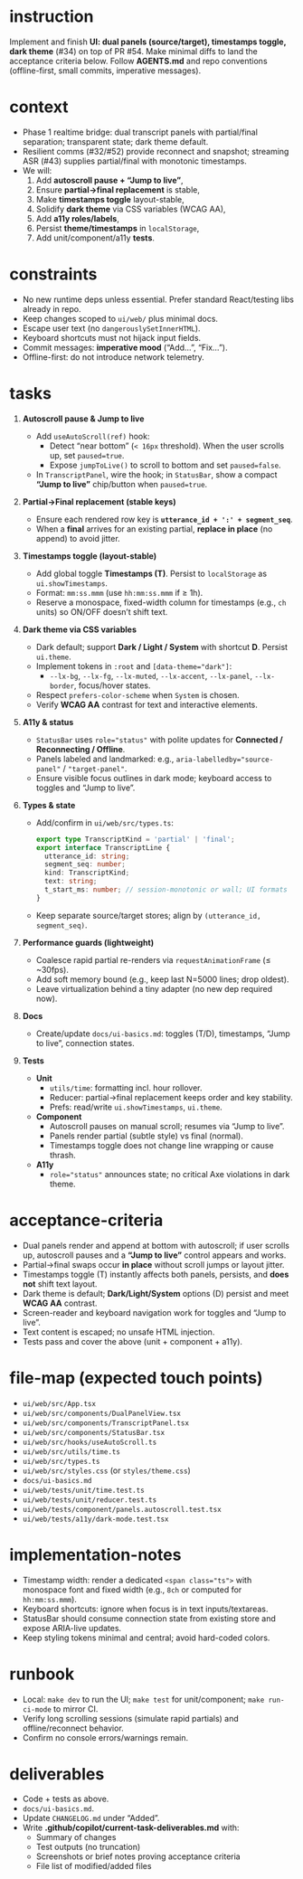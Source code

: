 # instruction
Implement and finish **UI: dual panels (source/target), timestamps toggle, dark theme** (#34) on top of PR #54. Make minimal diffs to land the acceptance criteria below. Follow **AGENTS.md** and repo conventions (offline-first, small commits, imperative messages).

# context
- Phase 1 realtime bridge: dual transcript panels with partial/final separation; transparent state; dark theme default.
- Resilient comms (#32/#52) provide reconnect and snapshot; streaming ASR (#43) supplies partial/final with monotonic timestamps.
- We will:
  1) Add **autoscroll pause + “Jump to live”**,
  2) Ensure **partial→final replacement** is stable,
  3) Make **timestamps toggle** layout-stable,
  4) Solidify **dark theme** via CSS variables (WCAG AA),
  5) Add **a11y roles/labels**,
  6) Persist **theme/timestamps** in `localStorage`,
  7) Add unit/component/a11y **tests**.

# constraints
- No new runtime deps unless essential. Prefer standard React/testing libs already in repo.
- Keep changes scoped to `ui/web/` plus minimal docs.
- Escape user text (no `dangerouslySetInnerHTML`).
- Keyboard shortcuts must not hijack input fields.
- Commit messages: **imperative mood** (“Add…”, “Fix…”).
- Offline-first: do not introduce network telemetry.

# tasks
1. **Autoscroll pause & Jump to live**
   - Add `useAutoScroll(ref)` hook:
     - Detect “near bottom” (`< 16px` threshold). When the user scrolls up, set `paused=true`.
     - Expose `jumpToLive()` to scroll to bottom and set `paused=false`.
   - In `TranscriptPanel`, wire the hook; in `StatusBar`, show a compact **“Jump to live”** chip/button when `paused=true`.

2. **Partial→Final replacement (stable keys)**
   - Ensure each rendered row key is **`utterance_id + ':' + segment_seq`**.
   - When a **final** arrives for an existing partial, **replace in place** (no append) to avoid jitter.

3. **Timestamps toggle (layout-stable)**
   - Add global toggle **Timestamps (T)**. Persist to `localStorage` as `ui.showTimestamps`.
   - Format: `mm:ss.mmm` (use `hh:mm:ss.mmm` if ≥ 1h).
   - Reserve a monospace, fixed-width column for timestamps (e.g., `ch` units) so ON/OFF doesn’t shift text.

4. **Dark theme via CSS variables**
   - Dark default; support **Dark / Light / System** with shortcut **D**. Persist `ui.theme`.
   - Implement tokens in `:root` and `[data-theme="dark"]`:
     - `--lx-bg`, `--lx-fg`, `--lx-muted`, `--lx-accent`, `--lx-panel`, `--lx-border`, focus/hover states.
   - Respect `prefers-color-scheme` when `System` is chosen.
   - Verify **WCAG AA** contrast for text and interactive elements.

5. **A11y & status**
   - `StatusBar` uses `role="status"` with polite updates for **Connected / Reconnecting / Offline**.
   - Panels labeled and landmarked: e.g., `aria-labelledby="source-panel"` / `"target-panel"`.
   - Ensure visible focus outlines in dark mode; keyboard access to toggles and “Jump to live”.

6. **Types & state**
   - Add/confirm in `ui/web/src/types.ts`:
     ```ts
     export type TranscriptKind = 'partial' | 'final';
     export interface TranscriptLine {
       utterance_id: string;
       segment_seq: number;
       kind: TranscriptKind;
       text: string;
       t_start_ms: number; // session-monotonic or wall; UI formats
     }
     ```
   - Keep separate source/target stores; align by `(utterance_id, segment_seq)`.

7. **Performance guards (lightweight)**
   - Coalesce rapid partial re-renders via `requestAnimationFrame` (≤ ~30fps).
   - Add soft memory bound (e.g., keep last N=5000 lines; drop oldest).
   - Leave virtualization behind a tiny adapter (no new dep required now).

8. **Docs**
   - Create/update `docs/ui-basics.md`: toggles (T/D), timestamps, “Jump to live”, connection states.

9. **Tests**
   - **Unit**
     - `utils/time`: formatting incl. hour rollover.
     - Reducer: partial→final replacement keeps order and key stability.
     - Prefs: read/write `ui.showTimestamps`, `ui.theme`.
   - **Component**
     - Autoscroll pauses on manual scroll; resumes via “Jump to live”.
     - Panels render partial (subtle style) vs final (normal).
     - Timestamps toggle does not change line wrapping or cause thrash.
   - **A11y**
     - `role="status"` announces state; no critical Axe violations in dark theme.

# acceptance-criteria
- Dual panels render and append at bottom with autoscroll; if user scrolls up, autoscroll pauses and a **“Jump to live”** control appears and works.
- Partial→final swaps occur **in place** without scroll jumps or layout jitter.
- Timestamps toggle (T) instantly affects both panels, persists, and **does not** shift text layout.
- Dark theme is default; **Dark/Light/System** options (D) persist and meet **WCAG AA** contrast.
- Screen-reader and keyboard navigation work for toggles and “Jump to live”.
- Text content is escaped; no unsafe HTML injection.
- Tests pass and cover the above (unit + component + a11y).

# file-map (expected touch points)
- `ui/web/src/App.tsx`
- `ui/web/src/components/DualPanelView.tsx`
- `ui/web/src/components/TranscriptPanel.tsx`
- `ui/web/src/components/StatusBar.tsx`
- `ui/web/src/hooks/useAutoScroll.ts`
- `ui/web/src/utils/time.ts`
- `ui/web/src/types.ts`
- `ui/web/src/styles.css` (or `styles/theme.css`)
- `docs/ui-basics.md`
- `ui/web/tests/unit/time.test.ts`
- `ui/web/tests/unit/reducer.test.ts`
- `ui/web/tests/component/panels.autoscroll.test.tsx`
- `ui/web/tests/a11y/dark-mode.test.tsx`

# implementation-notes
- Timestamp width: render a dedicated `<span class="ts">` with monospace font and fixed width (e.g., `8ch` or computed for `hh:mm:ss.mmm`).
- Keyboard shortcuts: ignore when focus is in text inputs/textareas.
- StatusBar should consume connection state from existing store and expose ARIA-live updates.
- Keep styling tokens minimal and central; avoid hard-coded colors.

# runbook
- Local: `make dev` to run the UI; `make test` for unit/component; `make run-ci-mode` to mirror CI.
- Verify long scrolling sessions (simulate rapid partials) and offline/reconnect behavior.
- Confirm no console errors/warnings remain.

# deliverables
- Code + tests as above.
- `docs/ui-basics.md`.
- Update `CHANGELOG.md` under “Added”.
- Write **.github/copilot/current-task-deliverables.md** with:
  - Summary of changes
  - Test outputs (no truncation)
  - Screenshots or brief notes proving acceptance criteria
  - File list of modified/added files
